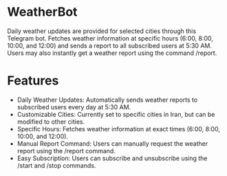 # WeatherBot
Daily weather updates are provided for selected cities through this Telegram bot. Fetches weather information at specific hours (6:00, 8:00, 10:00, and 12:00) and sends a report to all subscribed users at 5:30 AM. Users may also instantly get a weather report using the command /report. 

# Features
- Daily Weather Updates: Automatically sends weather reports to subscribed users every day at 5:30 AM.
- Customizable Cities: Currently set to specific cities in Iran, but can be modified to other cities.
- Specific Hours: Fetches weather information at exact times (6:00, 8:00, 10:00, and 12:00).
- Manual Report Command: Users can manually request the weather report using the /report command.
- Easy Subscription: Users can subscribe and unsubscribe using the /start and /stop commands.
